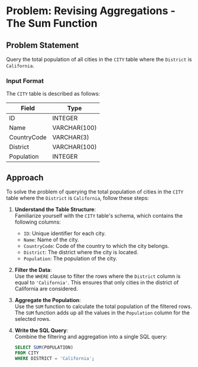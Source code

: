 # Problem: Revising Aggregations - The Sum Function

## Problem Statement
Query the total population of all cities in the `CITY` table where the `District` is `California`.

### Input Format
The `CITY` table is described as follows:

| Field      | Type          |
|------------|---------------|
| ID         | INTEGER       |
| Name       | VARCHAR(100)  |
| CountryCode| VARCHAR(3)    |
| District   | VARCHAR(100)  |
| Population | INTEGER       |

## Approach

To solve the problem of querying the total population of cities in the `CITY` table where the `District` is `California`, follow these steps:

1. **Understand the Table Structure**:  
   Familiarize yourself with the `CITY` table's schema, which contains the following columns:  
   - `ID`: Unique identifier for each city.  
   - `Name`: Name of the city.  
   - `CountryCode`: Code of the country to which the city belongs.  
   - `District`: The district where the city is located.  
   - `Population`: The population of the city.

2. **Filter the Data**:  
   Use the `WHERE` clause to filter the rows where the `District` column is equal to `'California'`. This ensures that only cities in the district of California are considered.

3. **Aggregate the Population**:  
   Use the `SUM` function to calculate the total population of the filtered rows. The `SUM` function adds up all the values in the `Population` column for the selected rows.

4. **Write the SQL Query**:  
   Combine the filtering and aggregation into a single SQL query:
   ```sql
   SELECT SUM(POPULATION) 
   FROM CITY 
   WHERE DISTRICT = 'California';
